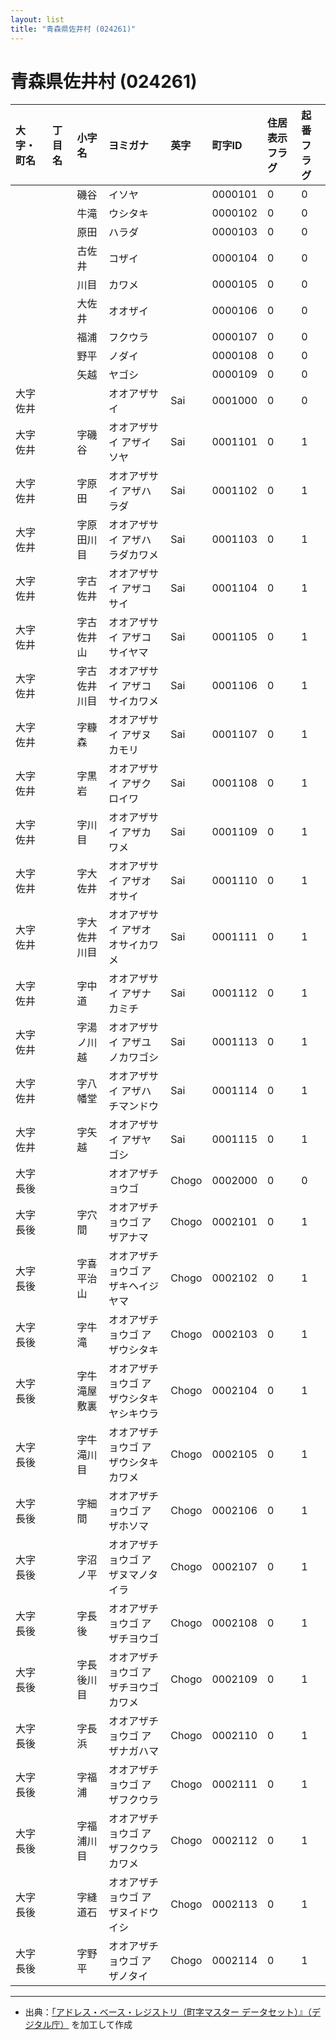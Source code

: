 ```yaml
---
layout: list
title: "青森県佐井村 (024261)"
---
```


# 青森県佐井村 (024261)

| 大字・町名 | 丁目名 | 小字名 | ヨミガナ | 英字 | 町字ID | 住居表示フラグ | 起番フラグ |
|:---|:---|:---|:---|:---|:---|:---|:---|
|  |  | 磯谷 |   イソヤ |  | 0000101 | 0 | 0 |
|  |  | 牛滝 |   ウシタキ |  | 0000102 | 0 | 0 |
|  |  | 原田 |   ハラダ |  | 0000103 | 0 | 0 |
|  |  | 古佐井 |   コザイ |  | 0000104 | 0 | 0 |
|  |  | 川目 |   カワメ |  | 0000105 | 0 | 0 |
|  |  | 大佐井 |   オオザイ |  | 0000106 | 0 | 0 |
|  |  | 福浦 |   フクウラ |  | 0000107 | 0 | 0 |
|  |  | 野平 |   ノダイ |  | 0000108 | 0 | 0 |
|  |  | 矢越 |   ヤゴシ |  | 0000109 | 0 | 0 |
| 大字佐井 |  |  | オオアザサイ   | Sai | 0001000 | 0 | 0 |
| 大字佐井 |  | 字磯谷 | オオアザサイ  アザイソヤ | Sai | 0001101 | 0 | 1 |
| 大字佐井 |  | 字原田 | オオアザサイ  アザハラダ | Sai | 0001102 | 0 | 1 |
| 大字佐井 |  | 字原田川目 | オオアザサイ  アザハラダカワメ | Sai | 0001103 | 0 | 1 |
| 大字佐井 |  | 字古佐井 | オオアザサイ  アザコサイ | Sai | 0001104 | 0 | 1 |
| 大字佐井 |  | 字古佐井山 | オオアザサイ  アザコサイヤマ | Sai | 0001105 | 0 | 1 |
| 大字佐井 |  | 字古佐井川目 | オオアザサイ  アザコサイカワメ | Sai | 0001106 | 0 | 1 |
| 大字佐井 |  | 字糠森 | オオアザサイ  アザヌカモリ | Sai | 0001107 | 0 | 1 |
| 大字佐井 |  | 字黒岩 | オオアザサイ  アザクロイワ | Sai | 0001108 | 0 | 1 |
| 大字佐井 |  | 字川目 | オオアザサイ  アザカワメ | Sai | 0001109 | 0 | 1 |
| 大字佐井 |  | 字大佐井 | オオアザサイ  アザオオサイ | Sai | 0001110 | 0 | 1 |
| 大字佐井 |  | 字大佐井川目 | オオアザサイ  アザオオサイカワメ | Sai | 0001111 | 0 | 1 |
| 大字佐井 |  | 字中道 | オオアザサイ  アザナカミチ | Sai | 0001112 | 0 | 1 |
| 大字佐井 |  | 字湯ノ川越 | オオアザサイ  アザユノカワゴシ | Sai | 0001113 | 0 | 1 |
| 大字佐井 |  | 字八幡堂 | オオアザサイ  アザハチマンドウ | Sai | 0001114 | 0 | 1 |
| 大字佐井 |  | 字矢越 | オオアザサイ  アザヤゴシ | Sai | 0001115 | 0 | 1 |
| 大字長後 |  |  | オオアザチョウゴ   | Chogo | 0002000 | 0 | 0 |
| 大字長後 |  | 字穴間 | オオアザチョウゴ  アザアナマ | Chogo | 0002101 | 0 | 1 |
| 大字長後 |  | 字喜平治山 | オオアザチョウゴ  アザキヘイジヤマ | Chogo | 0002102 | 0 | 1 |
| 大字長後 |  | 字牛滝 | オオアザチョウゴ  アザウシタキ | Chogo | 0002103 | 0 | 1 |
| 大字長後 |  | 字牛滝屋敷裏 | オオアザチョウゴ  アザウシタキヤシキウラ | Chogo | 0002104 | 0 | 1 |
| 大字長後 |  | 字牛滝川目 | オオアザチョウゴ  アザウシタキカワメ | Chogo | 0002105 | 0 | 1 |
| 大字長後 |  | 字細間 | オオアザチョウゴ  アザホソマ | Chogo | 0002106 | 0 | 1 |
| 大字長後 |  | 字沼ノ平 | オオアザチョウゴ  アザヌマノタイラ | Chogo | 0002107 | 0 | 1 |
| 大字長後 |  | 字長後 | オオアザチョウゴ  アザチヨウゴ | Chogo | 0002108 | 0 | 1 |
| 大字長後 |  | 字長後川目 | オオアザチョウゴ  アザチヨウゴカワメ | Chogo | 0002109 | 0 | 1 |
| 大字長後 |  | 字長浜 | オオアザチョウゴ  アザナガハマ | Chogo | 0002110 | 0 | 1 |
| 大字長後 |  | 字福浦 | オオアザチョウゴ  アザフクウラ | Chogo | 0002111 | 0 | 1 |
| 大字長後 |  | 字福浦川目 | オオアザチョウゴ  アザフクウラカワメ | Chogo | 0002112 | 0 | 1 |
| 大字長後 |  | 字縫道石 | オオアザチョウゴ  アザヌイドウイシ | Chogo | 0002113 | 0 | 1 |
| 大字長後 |  | 字野平 | オオアザチョウゴ  アザノタイ | Chogo | 0002114 | 0 | 1 |

---

- 出典：[「アドレス・ベース・レジストリ（町字マスター データセット）』（デジタル庁）](https://www.digital.go.jp/policies/base_registry_address/) を加工して作成